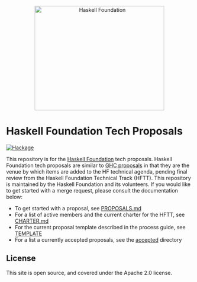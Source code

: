<p align="center">
<img src="https://haskellfoundation.github.io/static/images/logos/hf-logo-alpha.png" width="350" height="282" alt="Haskell Foundation" title="Haskell Foundation">
</p>

# Haskell Foundation Tech Proposals

[![Hackage](https://img.shields.io/static/v1?label=Haskell%20Foundation&message=official&color=purple&style=for-the-badge)](https://haskell.foundation)

This repository is for the [Haskell Foundation](https://haskell.foundation) tech proposals. Haskell Foundation tech proposals are similar to [GHC proposals](https://github.com/ghc-proposals/ghc-proposals) in that they are the venue by which items are added to the HF technical agenda, pending final review from the Haskell Foundation Technical Track (HFTT). This repository is maintained by the Haskell Foundation and its volunteers. If you would like to get started with a merge request, please consult the documentation below:

- To get started with a proposal, see [PROPOSALS.md](proposals/PROPOSALS.md)
- For a list of active members and the current charter for the HFTT, see [CHARTER.md](proposals/CHARTER.md)
- For the current proposal template described in the process guide, see [TEMPLATE](proposals/TEMPLATE.md)
- For a list a currently accepted proposals, see the [accepted](proposals/accepted) directory

## License

This site is open source, and covered under the Apache 2.0 license.
